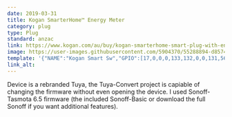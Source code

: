 ```yaml
---
date: 2019-03-31
title: Kogan SmarterHome™ Energy Meter
category: plug
type: Plug
standard: anzac
link: https://www.kogan.com/au/buy/kogan-smarterhome-smart-plug-with-energy-meter-pack-of-4-kogan/
image: https://user-images.githubusercontent.com/5904370/55288894-d8574380-53be-11e9-9738-0a801b0705b5.png
template: '{"NAME":"Kogan Smart Sw","GPIO":[17,0,0,0,133,132,0,0,131,56,21,0,0],"FLAG":0,"BASE":18}' 
link_alt: 
---
```


Device is a rebranded Tuya, the Tuya-Convert project is capiable of changing the firmware without even opening the device. I used Sonoff-Tasmota 6.5 firmware (the included Sonoff-Basic or download the full Sonoff if you want additional features).
